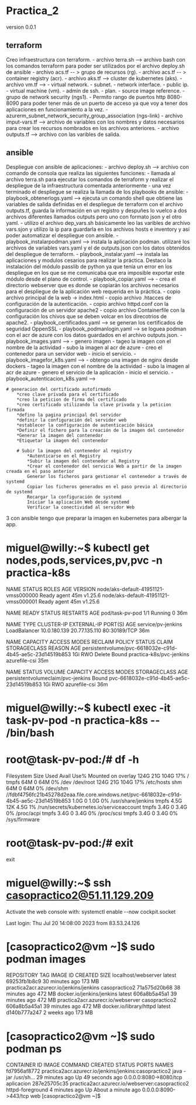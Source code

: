 # Practica_2
version 0.0.1
## terraform
Creo infraestructura con terraform.
    - archivo terra.sh --> archivo bash con los comandos terraform para poder ser utilizados por el archivo deploy.sh de ansible
    - archivo acs.tf -- > grupo de recursos (rg).
    - archivo acs.tf -- > container registry (acr).
    - archivo aks.tf --> cluster de kubernetes (aks).
    - archivo vm.tf --> 
        - virtual network.
        - subnet.
        - network interface.
        - public ip.
        - virtual machine (vm).
        - admin de ssh.
        - plan.
        - source image reference.
        - grupo de network security (ngs1).
        - Permito rango de puertos http 8080-8090 para poder tener más de un puerto de acceso ya que voy a tener dos aplicaciones en funcionamiento a la vez.
        - azurerm_subnet_network_security_group_association (ngs-link)
    - archivo imput-vars.tf --> archivo de variables con los nombres y datos necesarios para crear los recursos nombrados en los archivos anteriores.
    - archivo outputs.tf --> archivo con las varibles de salida. 
## ansible
Despliegue con ansible de aplicaciones:
    - archivo deploy.sh --> archivo con comando de consola que realiza las siguientes funciones:
        - llamada al archivo terra.sh para ejecutar los comandos de terraform y realizar el despliegue de la infraestructura comentada anteriormente
        -  una vez terminado el despliegue se realiza la llamada de los playbooks de ansible:
          -  playbook_obtenerlogs.yaml --> ejecuta un comando shell que obtiene las variables de salida definidas en el despliegue de terraform con el archivo outputs.tf, guarda la información en un registro y despuñes lo vuelco a dos archivos diferentes llamados outputs pero uno con formato json y el otro yaml.
          - utilizo el archivo dep_vars.sh básicamente leo las varibles de archivo vars.sjon y utilizo la ip para guardarla en los archivos hosts e inventory y así poder automatizar el despliegue con ansible.
          - playbook_instalarpodman.yaml --> instala la aplicación podman. utilizaré los archivos de variables vars.yaml y el de outputs.json con los datos obtenidos del despliegue de terraform.
          - playbook_instalar.yaml --> instala las aplicaciones y modulos cesarios para realizar la práctica. Destaco la instalación del módulo passlib de python ya que tenía un error en los despliegue en los que se me comunicaba que era imposible exportar este módulo desde el plano de control.
          - playbook_copiar.yaml --> 
              - crea el directorio webserver que es donde se copiarán los archivos necesarios para el despliegue de la aplicación web requerida en la práctica.
              - copio archivo principal de la web -> index.html
              - copio archivo .htacces de configuración de la autenticación.
              - copio archivo httpd.conf con la configuración de un servidor apache2
              - copio archivo Containerfile con la configuración los chivos que se deben volcar en los direcotrios de apache2.
          - playbook_certificados.yaml --> se generan los certificados de seguridad OppenSSL
          - playbook_podmanlogin.yaml -->  se loguea podman con el acr de azure con los datos guardados en el archivo outputs.json.
          - playbook_images.yaml --> 
              - genero imagen
              - tageo la imagen con el nombre de la actividad
              - subo la imagen al acr de azure
              - creo el contenedor para un servidor web
              - inicio el servicio.
          - playbook_imagefor_k8s.yaml --> 
              - obtengo una imagen de nginx desde dockers
              - tageo la imagen con el nombre de la actividad
              - subo la imagen al acr de azure
              - genero el servicio de la aplicación
              - inicio el servicio.
          - playbook_autenticacion_k8s.yaml -->
    
    

    # generacion del certificado autofirmado
        *creo clave privada para el certificado
        *creo la peticion de firma del certificado
        *creo certificado utilizando la clave privada y la peticion firmada
        *defino la pagina principal del servidor
        *definir la configuración del servidor web
        *establecer la configuración de autenticación básica
        *Definir el fichero para la creación de la imagen del contenedor
        *Generar la imagen del contenedor
        *Etiquetar la imagen del contenedor
        
        # Subir la imagen del contenedor al registry
            *Autenticarse en el Registry
            *Subir la imagen del contenedor al Registry
            *Crear el contenedor del servicio Web a partir de la imagen creada en el paso anterior
            Generar los ficheros para gestionar el contenedor a través de systemd
            Copiar los ficheros generados en el paso previo al directorio de systemd
            Recargar la configuración de systemd
            Iniciar la aplicación Web desde systemd
            Verificar la conectividad al servidor Web

3 con ansible tengo que preparar la imagen en kubernetes para albergar la app.





# miguel@willy:~$ kubectl get nodes,pods,services,pv,pvc -n practica-k8s
NAME                                   STATUS   ROLES   AGE   VERSION
node/aks-default-41951121-vmss000000   Ready    agent   45m   v1.25.6
node/aks-default-41951121-vmss000001   Ready    agent   45m   v1.25.6

NAME              READY   STATUS    RESTARTS   AGE
pod/task-pv-pod   1/1     Running   0          36m

NAME                 TYPE           CLUSTER-IP     EXTERNAL-IP     PORT(S)        AGE
service/pv-jenkins   LoadBalancer   10.0.180.139   20.77.135.110   80:30189/TCP   36m

NAME                                                        CAPACITY   ACCESS MODES   RECLAIM POLICY   STATUS   CLAIM                      STORAGECLASS    REASON   AGE
persistentvolume/pvc-6618032e-c91d-4b45-ae5c-23d14519b853   1Gi        RWO            Delete           Bound    practica-k8s/pvc-jenkins   azurefile-csi            35m

NAME                                STATUS   VOLUME                                     CAPACITY   ACCESS MODES   STORAGECLASS    AGE
persistentvolumeclaim/pvc-jenkins   Bound    pvc-6618032e-c91d-4b45-ae5c-23d14519b853   1Gi        RWO            azurefile-csi   36m
# miguel@willy:~$ kubectl exec -it task-pv-pod -n practica-k8s -- /bin/bash
# root@task-pv-pod:/# df -h
Filesystem                                                                                Size  Used Avail Use% Mounted on
overlay                                                                                   124G   21G  104G  17% /
tmpfs                                                                                      64M     0   64M   0% /dev
/dev/root                                                                                 124G   21G  104G  17% /etc/hosts
shm                                                                                        64M     0   64M   0% /dev/shm
//fdbf4756fc21b45278d2eaa.file.core.windows.net/pvc-6618032e-c91d-4b45-ae5c-23d14519b853  1.0G     0  1.0G   0% /usr/share/jenkins
tmpfs                                                                                     4.5G   12K  4.5G   1% /run/secrets/kubernetes.io/serviceaccount
tmpfs                                                                                     3.4G     0  3.4G   0% /proc/acpi
tmpfs                                                                                     3.4G     0  3.4G   0% /proc/scsi
tmpfs                                                                                     3.4G     0  3.4G   0% /sys/firmware
# root@task-pv-pod:/# exit
exit
# miguel@willy:~$ ssh casopractico2@51.11.129.209
Activate the web console with: systemctl enable --now cockpit.socket

Last login: Thu Jul 20 14:08:00 2023 from 83.53.24.126
# [casopractico2@vm ~]$ sudo podman images
REPOSITORY                               TAG            IMAGE ID      CREATED         SIZE
localhost/webserver                      latest         69253fb1b8c9  30 minutes ago  173 MB
practica2acr.azurecr.io/jenkins/jenkins  casopractico2  71a575d20b68  38 minutes ago  472 MB
docker.io/jenkins/jenkins                latest         606a8b5a45a1  39 minutes ago  472 MB
practica2acr.azurecr.io/webserver        casopractico2  606a8b5a45a1  39 minutes ago  472 MB
docker.io/library/httpd                  latest         d140b777a247  2 weeks ago     173 MB
# [casopractico2@vm ~]$ sudo podman ps
CONTAINER ID  IMAGE                                                  COMMAND               CREATED         STATUS                 PORTS                   NAMES
fd7956af8772  practica2acr.azurecr.io/jenkins/jenkins:casopractico2  java -jar /usr/sh...  29 minutes ago  Up 49 seconds ago      0.0.0.0:8080->8080/tcp  aplicacion
287e25705c35  practica2acr.azurecr.io/webserver:casopractico2        httpd-foreground      4 minutes ago   Up About a minute ago  0.0.0.0:8090->443/tcp   web
[casopractico2@vm ~]$ 


